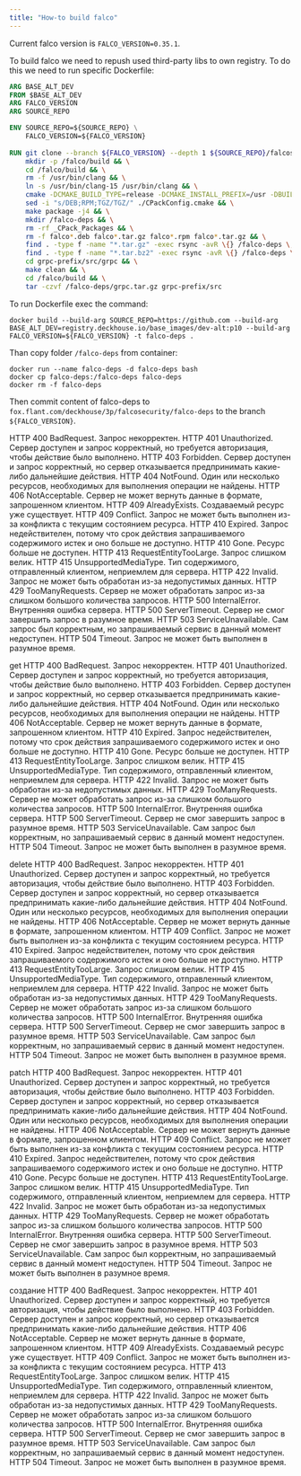 ```yaml
---
title: "How-to build falco"
---
```


Current falco version is `FALCO_VERSION=0.35.1`.

To build falco we need to repush used third-party libs to own registry. To do this we need to run specific Dockerfile:

```dockerfile
ARG BASE_ALT_DEV
FROM $BASE_ALT_DEV
ARG FALCO_VERSION
ARG SOURCE_REPO

ENV SOURCE_REPO=${SOURCE_REPO} \
    FALCO_VERSION=${FALCO_VERSION}
    
RUN git clone --branch ${FALCO_VERSION} --depth 1 ${SOURCE_REPO}/falcosecurity/falco.git && \
    mkdir -p /falco/build && \
    cd /falco/build && \
    rm -f /usr/bin/clang && \
    ln -s /usr/bin/clang-15 /usr/bin/clang && \
    cmake -DCMAKE_BUILD_TYPE=release -DCMAKE_INSTALL_PREFIX=/usr -DBUILD_DRIVER=OFF -DBUILD_BPF=OFF -DBUILD_FALCO_MODERN_BPF=ON -DBUILD_WARNINGS_AS_ERRORS=OFF -DFALCO_VERSION="${FALCO_VERSION}" -DUSE_BUNDLED_DEPS=ON /falco && \
    sed -i "s/DEB;RPM;TGZ/TGZ/" ./CPackConfig.cmake && \
    make package -j4 && \
    mkdir /falco-deps && \
    rm -rf _CPack_Packages && \
    rm -f falco*.deb falco*.tar.gz falco*.rpm falco*.tar.gz && \
    find . -type f -name "*.tar.gz" -exec rsync -avR \{} /falco-deps \; && \
    find . -type f -name "*.tar.bz2" -exec rsync -avR \{} /falco-deps \; && \
    cd grpc-prefix/src/grpc && \
    make clean && \
    cd /falco/build && \
    tar -czvf /falco-deps/grpc.tar.gz grpc-prefix/src
```

To run Dockerfile exec the command:

```shell
docker build --build-arg SOURCE_REPO=https://github.com --build-arg BASE_ALT_DEV=registry.deckhouse.io/base_images/dev-alt:p10 --build-arg FALCO_VERSION=${FALCO_VERSION} -t falco-deps .
```

Than copy folder `/falco-deps` from container:

```shell
docker run --name falco-deps -d falco-deps bash
docker cp falco-deps:/falco-deps falco-deps
docker rm -f falco-deps
```

Then commit content of falco-deps to `fox.flant.com/deckhouse/3p/falcosecurity/falco-deps` to the branch `${FALCO_VERSION}`.


HTTP 400 BadRequest. Запрос некорректен.
HTTP 401 Unauthorized. Сервер доступен и запрос корректный, но требуется авторизация, чтобы действие было выполнено.
HTTP 403 Forbidden. Сервер доступен и запрос корректный, но сервер отказывается предпринимать какие-либо дальнейшие действия.
HTTP 404 NotFound. Один или несколько ресурсов, необходимых для выполнения операции не найдены.
HTTP 406 NotAcceptable. Сервер не может вернуть данные в формате, запрошенном клиентом.
HTTP 409 AlreadyExists. Создаваемый ресурс уже существует.
HTTP 409 Conflict. Запрос не может быть выполнен из-за конфликта с текущим состоянием ресурса.
HTTP 410 Expired. Запрос недействителен, потому что срок действия запрашиваемого содержимого истек и оно больше не доступно.
HTTP 410 Gone. Ресурс больше не доступен.
HTTP 413 RequestEntityTooLarge. Запрос слишком велик.
HTTP 415 UnsupportedMediaType. Тип содержимого, отправленный клиентом, неприемлем для сервера.
HTTP 422 Invalid. Запрос не может быть обработан из-за недопустимых данных.
HTTP 429 TooManyRequests. Сервер не может обработать запрос из-за слишком большого количества запросов.
HTTP 500 InternalError. Внутренняя ошибка сервера.
HTTP 500 ServerTimeout. Сервер не смог завершить запрос в разумное время.
HTTP 503 ServiceUnavailable. Сам запрос был корректным, но запрашиваемый сервис в данный момент недоступен.
HTTP 504 Timeout. Запрос не может быть выполнен в разумное время.


get
HTTP 400 BadRequest. Запрос некорректен.
HTTP 401 Unauthorized. Сервер доступен и запрос корректный, но требуется авторизация, чтобы действие было выполнено.
HTTP 403 Forbidden. Сервер доступен и запрос корректный, но сервер отказывается предпринимать какие-либо дальнейшие действия.
HTTP 404 NotFound. Один или несколько ресурсов, необходимых для выполнения операции не найдены.
HTTP 406 NotAcceptable. Сервер не может вернуть данные в формате, запрошенном клиентом.
HTTP 410 Expired. Запрос недействителен, потому что срок действия запрашиваемого содержимого истек и оно больше не доступно.
HTTP 410 Gone. Ресурс больше не доступен.
HTTP 413 RequestEntityTooLarge. Запрос слишком велик.
HTTP 415 UnsupportedMediaType. Тип содержимого, отправленный клиентом, неприемлем для сервера.
HTTP 422 Invalid. Запрос не может быть обработан из-за недопустимых данных.
HTTP 429 TooManyRequests. Сервер не может обработать запрос из-за слишком большого количества запросов.
HTTP 500 InternalError. Внутренняя ошибка сервера.
HTTP 500 ServerTimeout. Сервер не смог завершить запрос в разумное время.
HTTP 503 ServiceUnavailable. Сам запрос был корректным, но запрашиваемый сервис в данный момент недоступен.
HTTP 504 Timeout. Запрос не может быть выполнен в разумное время.



delete
HTTP 400 BadRequest. Запрос некорректен.
HTTP 401 Unauthorized. Сервер доступен и запрос корректный, но требуется авторизация, чтобы действие было выполнено.
HTTP 403 Forbidden. Сервер доступен и запрос корректный, но сервер отказывается предпринимать какие-либо дальнейшие действия.
HTTP 404 NotFound. Один или несколько ресурсов, необходимых для выполнения операции не найдены.
HTTP 406 NotAcceptable. Сервер не может вернуть данные в формате, запрошенном клиентом.
HTTP 409 Conflict. Запрос не может быть выполнен из-за конфликта с текущим состоянием ресурса.
HTTP 410 Expired. Запрос недействителен, потому что срок действия запрашиваемого содержимого истек и оно больше не доступно.
HTTP 413 RequestEntityTooLarge. Запрос слишком велик.
HTTP 415 UnsupportedMediaType. Тип содержимого, отправленный клиентом, неприемлем для сервера.
HTTP 422 Invalid. Запрос не может быть обработан из-за недопустимых данных.
HTTP 429 TooManyRequests. Сервер не может обработать запрос из-за слишком большого количества запросов.
HTTP 500 InternalError. Внутренняя ошибка сервера.
HTTP 500 ServerTimeout. Сервер не смог завершить запрос в разумное время.
HTTP 503 ServiceUnavailable. Сам запрос был корректным, но запрашиваемый сервис в данный момент недоступен.
HTTP 504 Timeout. Запрос не может быть выполнен в разумное время.

patch
HTTP 400 BadRequest. Запрос некорректен.
HTTP 401 Unauthorized. Сервер доступен и запрос корректный, но требуется авторизация, чтобы действие было выполнено.
HTTP 403 Forbidden. Сервер доступен и запрос корректный, но сервер отказывается предпринимать какие-либо дальнейшие действия.
HTTP 404 NotFound. Один или несколько ресурсов, необходимых для выполнения операции не найдены.
HTTP 406 NotAcceptable. Сервер не может вернуть данные в формате, запрошенном клиентом.
HTTP 409 Conflict. Запрос не может быть выполнен из-за конфликта с текущим состоянием ресурса.
HTTP 410 Expired. Запрос недействителен, потому что срок действия запрашиваемого содержимого истек и оно больше не доступно.
HTTP 410 Gone. Ресурс больше не доступен.
HTTP 413 RequestEntityTooLarge. Запрос слишком велик.
HTTP 415 UnsupportedMediaType. Тип содержимого, отправленный клиентом, неприемлем для сервера.
HTTP 422 Invalid. Запрос не может быть обработан из-за недопустимых данных.
HTTP 429 TooManyRequests. Сервер не может обработать запрос из-за слишком большого количества запросов.
HTTP 500 InternalError. Внутренняя ошибка сервера.
HTTP 500 ServerTimeout. Сервер не смог завершить запрос в разумное время.
HTTP 503 ServiceUnavailable. Сам запрос был корректным, но запрашиваемый сервис в данный момент недоступен.
HTTP 504 Timeout. Запрос не может быть выполнен в разумное время.

создание
HTTP 400 BadRequest. Запрос некорректен.
HTTP 401 Unauthorized. Сервер доступен и запрос корректный, но требуется авторизация, чтобы действие было выполнено.
HTTP 403 Forbidden. Сервер доступен и запрос корректный, но сервер отказывается предпринимать какие-либо дальнейшие действия.
HTTP 406 NotAcceptable. Сервер не может вернуть данные в формате, запрошенном клиентом.
HTTP 409 AlreadyExists. Создаваемый ресурс уже существует.
HTTP 409 Conflict. Запрос не может быть выполнен из-за конфликта с текущим состоянием ресурса.
HTTP 413 RequestEntityTooLarge. Запрос слишком велик.
HTTP 415 UnsupportedMediaType. Тип содержимого, отправленный клиентом, неприемлем для сервера.
HTTP 422 Invalid. Запрос не может быть обработан из-за недопустимых данных.
HTTP 429 TooManyRequests. Сервер не может обработать запрос из-за слишком большого количества запросов.
HTTP 500 InternalError. Внутренняя ошибка сервера.
HTTP 500 ServerTimeout. Сервер не смог завершить запрос в разумное время.
HTTP 503 ServiceUnavailable. Сам запрос был корректным, но запрашиваемый сервис в данный момент недоступен.
HTTP 504 Timeout. Запрос не может быть выполнен в разумное время.
